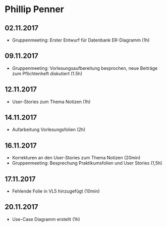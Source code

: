 # Phillip Penner

## 02.11.2017

- Gruppenmeeting: Erster Entwurf für Datenbank ER-Diagramm (1h)

## 09.11.2017

- Gruppenmeeting:  Vorlesungsaufbereitung besprochen, neue Beiträge zum Pflichtenheft diskutiert (1.5h)

## 12.11.2017

- User-Stories zum Thema Notizen (1h)

## 14.11.2017

- Aufarbeitung Vorlesungsfolien (2h)

## 16.11.2017

- Korrekturen an den User-Stories zum Thema Notizen (20min)
- Gruppenmeeting: Besprechung Praktikumsfolien und User Stories (1,5h)

## 17.11.2017

- Fehlende Folie in VL5 hinzugefügt (10min)

## 20.11.2017

- Use-Case Diagramm erstellt (1h)
